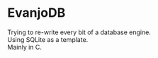 # EvanjoDB
Trying to re-write every bit of a database engine.  
Using SQLite as a template.  
Mainly in C.  
